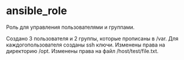 # ansible_role
Роль для управления пользователями и группами.


Создано 3 пользователя и 2 группы, которые прописаны в /var.
Для каждогопользователя созданы ssh ключи.
Изменены права на директорию /opt.
Изменены права на файл /host/test/file.txt.
